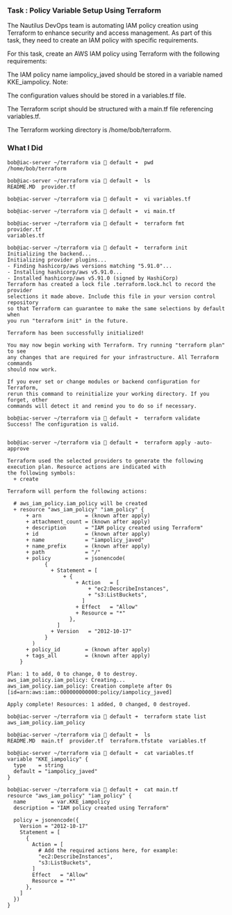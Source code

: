 ### Task : Policy Variable Setup Using Terraform
The Nautilus DevOps team is automating IAM policy creation using Terraform to enhance security and access management. As part of this task, they need to create an IAM policy with specific requirements.

For this task, create an AWS IAM policy using Terraform with the following requirements:

The IAM policy name iampolicy_javed should be stored in a variable named KKE_iampolicy.
Note:

The configuration values should be stored in a variables.tf file.

The Terraform script should be structured with a main.tf file referencing variables.tf.

The Terraform working directory is /home/bob/terraform.

### What I Did

```
bob@iac-server ~/terraform via 💠 default ➜  pwd
/home/bob/terraform

bob@iac-server ~/terraform via 💠 default ➜  ls
README.MD  provider.tf

bob@iac-server ~/terraform via 💠 default ➜  vi variables.tf

bob@iac-server ~/terraform via 💠 default ➜  vi main.tf

bob@iac-server ~/terraform via 💠 default ➜  terraform fmt
provider.tf
variables.tf

bob@iac-server ~/terraform via 💠 default ➜  terraform init
Initializing the backend...
Initializing provider plugins...
- Finding hashicorp/aws versions matching "5.91.0"...
- Installing hashicorp/aws v5.91.0...
- Installed hashicorp/aws v5.91.0 (signed by HashiCorp)
Terraform has created a lock file .terraform.lock.hcl to record the provider
selections it made above. Include this file in your version control repository
so that Terraform can guarantee to make the same selections by default when
you run "terraform init" in the future.

Terraform has been successfully initialized!

You may now begin working with Terraform. Try running "terraform plan" to see
any changes that are required for your infrastructure. All Terraform commands
should now work.

If you ever set or change modules or backend configuration for Terraform,
rerun this command to reinitialize your working directory. If you forget, other
commands will detect it and remind you to do so if necessary.

bob@iac-server ~/terraform via 💠 default ➜  terraform validate
Success! The configuration is valid.


bob@iac-server ~/terraform via 💠 default ➜  terraform apply -auto-approve

Terraform used the selected providers to generate the following execution plan. Resource actions are indicated with
the following symbols:
  + create

Terraform will perform the following actions:

  # aws_iam_policy.iam_policy will be created
  + resource "aws_iam_policy" "iam_policy" {
      + arn              = (known after apply)
      + attachment_count = (known after apply)
      + description      = "IAM policy created using Terraform"
      + id               = (known after apply)
      + name             = "iampolicy_javed"
      + name_prefix      = (known after apply)
      + path             = "/"
      + policy           = jsonencode(
            {
              + Statement = [
                  + {
                      + Action   = [
                          + "ec2:DescribeInstances",
                          + "s3:ListBuckets",
                        ]
                      + Effect   = "Allow"
                      + Resource = "*"
                    },
                ]
              + Version   = "2012-10-17"
            }
        )
      + policy_id        = (known after apply)
      + tags_all         = (known after apply)
    }

Plan: 1 to add, 0 to change, 0 to destroy.
aws_iam_policy.iam_policy: Creating...
aws_iam_policy.iam_policy: Creation complete after 0s [id=arn:aws:iam::000000000000:policy/iampolicy_javed]

Apply complete! Resources: 1 added, 0 changed, 0 destroyed.

bob@iac-server ~/terraform via 💠 default ➜  terraform state list
aws_iam_policy.iam_policy

bob@iac-server ~/terraform via 💠 default ➜  ls
README.MD  main.tf  provider.tf  terraform.tfstate  variables.tf

bob@iac-server ~/terraform via 💠 default ➜  cat variables.tf 
variable "KKE_iampolicy" {
  type    = string
  default = "iampolicy_javed"
}

bob@iac-server ~/terraform via 💠 default ➜  cat main.tf 
resource "aws_iam_policy" "iam_policy" {
  name        = var.KKE_iampolicy
  description = "IAM policy created using Terraform"

  policy = jsonencode({
    Version = "2012-10-17"
    Statement = [
      {
        Action = [
          # Add the required actions here, for example:
          "ec2:DescribeInstances",
          "s3:ListBuckets",
        ]
        Effect   = "Allow"
        Resource = "*"
      },
    ]
  })
}
```
